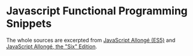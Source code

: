 # Javascript Functional Programming Snippets

The whole sources are excerpted from [JavaScript Allongé (ES5)](https://leanpub.com/javascript-allonge/read "JavaScript Allongé (ES5)") and [JavaScript Allongé, the "Six" Edition](https://leanpub.com/javascriptallongesix/read#leanpub-auto-a-pull-of-the-lever-prefaces "JavaScript Allongé, the 'Six' Edition").
